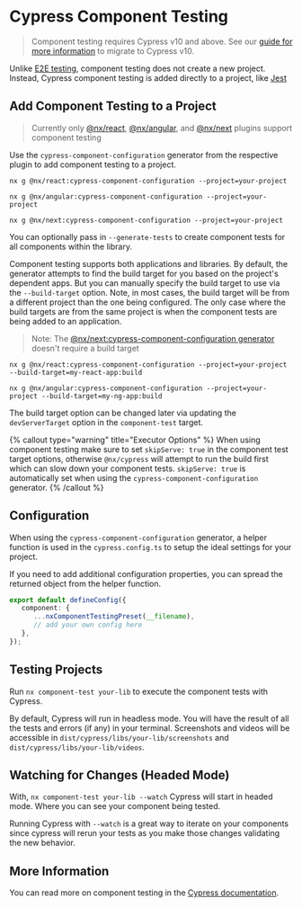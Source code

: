 # Cypress Component Testing

> Component testing requires Cypress v10 and above.
> See our [guide for more information](/recipes/cypress/cypress-v11-migration) to migrate to Cypress v10.

Unlike [E2E testing](/nx-api/cypress), component testing does not create a new project. Instead, Cypress component testing is added
directly to a project, like [Jest](/nx-api/jest)

## Add Component Testing to a Project

> Currently only [@nx/react](/nx-api/react/generators/cypress-component-configuration), [@nx/angular](/nx-api/angular/generators/cypress-component-configuration), and [@nx/next](/nx-api/next/generators/cypress-component-configuration) plugins support component testing

Use the `cypress-component-configuration` generator from the respective plugin to add component testing to a project.

```shell
nx g @nx/react:cypress-component-configuration --project=your-project

nx g @nx/angular:cypress-component-configuration --project=your-project

nx g @nx/next:cypress-component-configuration --project=your-project
```

You can optionally pass in `--generate-tests` to create component tests for all components within the library.

Component testing supports both applications and libraries. By default, the generator attempts to find the build target for you based on the project's dependent apps. But you can manually specify the build target to use via the `--build-target` option. Note, in most cases, the build target will be from a different project than the one being configured. The only case where the build targets are from the same project is when the component tests are being added to an application.

> Note: The [@nx/next:cypress-component-configuration generator](/nx-api/next/generators/cypress-component-configuration) doesn't require a build target

```shell
nx g @nx/react:cypress-component-configuration --project=your-project --build-target=my-react-app:build

nx g @nx/angular:cypress-component-configuration --project=your-project --build-target=my-ng-app:build
```

The build target option can be changed later via updating the `devServerTarget` option in the `component-test` target.

{% callout type="warning" title="Executor Options" %}
When using component testing make sure to set `skipServe: true` in the component test target options, otherwise `@nx/cypress` will attempt to run the build first which can slow down your component tests. `skipServe: true` is automatically set when using the `cypress-component-configuration` generator.
{% /callout %}

## Configuration

When using the `cypress-component-configuration` generator, a helper function is used in the `cypress.config.ts` to setup the ideal settings for your project.

If you need to add additional configuration properties, you can spread the returned object from the helper function.

```ts {%filename="cypress.config.ts"}
export default defineConfig({
   component: {
      ...nxComponentTestingPreset(__filename),
      // add your own config here
   },
});
```

## Testing Projects

Run `nx component-test your-lib` to execute the component tests with Cypress.

By default, Cypress will run in headless mode. You will have the result of all the tests and errors (if any) in your
terminal. Screenshots and videos will be accessible in `dist/cypress/libs/your-lib/screenshots` and `dist/cypress/libs/your-lib/videos`.

## Watching for Changes (Headed Mode)

With, `nx component-test your-lib --watch` Cypress will start in headed mode. Where you can see your component being tested.

Running Cypress with `--watch` is a great way to iterate on your components since cypress will rerun your tests as you make those changes validating the new behavior.

## More Information

You can read more on component testing in the [Cypress documentation](https://docs.cypress.io/guides/component-testing/writing-your-first-component-test).
